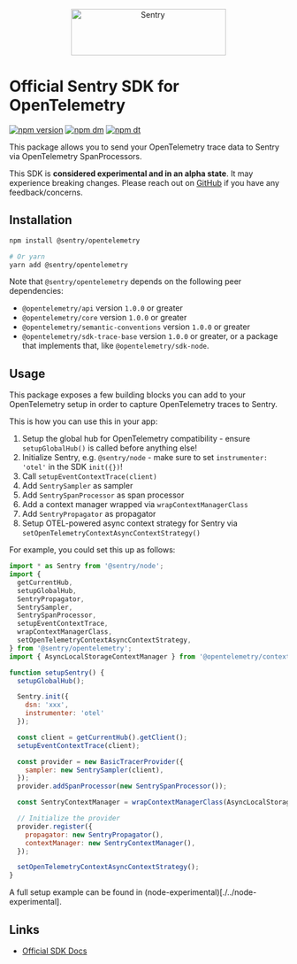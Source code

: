 <p align="center">
  <a href="https://sentry.io/?utm_source=github&utm_medium=logo" target="_blank">
    <img src="https://sentry-brand.storage.googleapis.com/sentry-wordmark-dark-280x84.png" alt="Sentry" width="280" height="84">
  </a>
</p>

# Official Sentry SDK for OpenTelemetry

[![npm version](https://img.shields.io/npm/v/@sentry/opentelemetry.svg)](https://www.npmjs.com/package/@sentry/opentelemetry)
[![npm dm](https://img.shields.io/npm/dm/@sentry/opentelemetry.svg)](https://www.npmjs.com/package/@sentry/opentelemetry)
[![npm dt](https://img.shields.io/npm/dt/@sentry/opentelemetry.svg)](https://www.npmjs.com/package/@sentry/opentelemetry)

This package allows you to send your OpenTelemetry trace data to Sentry via OpenTelemetry SpanProcessors.

This SDK is **considered experimental and in an alpha state**. It may experience breaking changes. Please reach out on
[GitHub](https://github.com/getsentry/sentry-javascript/issues/new/choose) if you have any feedback/concerns.

## Installation

```bash
npm install @sentry/opentelemetry

# Or yarn
yarn add @sentry/opentelemetry
```

Note that `@sentry/opentelemetry` depends on the following peer dependencies:

- `@opentelemetry/api` version `1.0.0` or greater
- `@opentelemetry/core` version `1.0.0` or greater
- `@opentelemetry/semantic-conventions` version `1.0.0` or greater
- `@opentelemetry/sdk-trace-base` version `1.0.0` or greater, or a package that implements that, like
  `@opentelemetry/sdk-node`.

## Usage

This package exposes a few building blocks you can add to your OpenTelemetry setup in order to capture OpenTelemetry traces to Sentry.

This is how you can use this in your app:

1. Setup the global hub for OpenTelemetry compatibility - ensure `setupGlobalHub()` is called before anything else!
1. Initialize Sentry, e.g. `@sentry/node` - make sure to set `instrumenter: 'otel'` in the SDK `init({})`!
1. Call `setupEventContextTrace(client)`
1. Add `SentrySampler` as sampler
1. Add `SentrySpanProcessor` as span processor
1. Add a context manager wrapped via `wrapContextManagerClass`
1. Add `SentryPropagator` as propagator
1. Setup OTEL-powered async context strategy for Sentry via `setOpenTelemetryContextAsyncContextStrategy()`

For example, you could set this up as follows:

```js
import * as Sentry from '@sentry/node';
import {
  getCurrentHub,
  setupGlobalHub,
  SentryPropagator,
  SentrySampler,
  SentrySpanProcessor,
  setupEventContextTrace,
  wrapContextManagerClass,
  setOpenTelemetryContextAsyncContextStrategy,
} from '@sentry/opentelemetry';
import { AsyncLocalStorageContextManager } from '@opentelemetry/context-async-hooks';

function setupSentry() {
  setupGlobalHub();

  Sentry.init({
    dsn: 'xxx',
    instrumenter: 'otel'
  });

  const client = getCurrentHub().getClient();
  setupEventContextTrace(client);

  const provider = new BasicTracerProvider({
    sampler: new SentrySampler(client),
  });
  provider.addSpanProcessor(new SentrySpanProcessor());

  const SentryContextManager = wrapContextManagerClass(AsyncLocalStorageContextManager);

  // Initialize the provider
  provider.register({
    propagator: new SentryPropagator(),
    contextManager: new SentryContextManager(),
  });

  setOpenTelemetryContextAsyncContextStrategy();
}
```

A full setup example can be found in (node-experimental)[./../node-experimental].

## Links

- [Official SDK Docs](https://docs.sentry.io/quickstart/)
